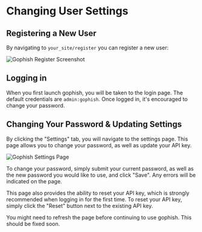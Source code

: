 # Changing User Settings

## Registering a New User

By navigating to `your_site/register` you can register a new user:

![Gophish Register Screenshot](https://i.imgur.com/1Mh1mCo.png)

## Logging in

When you first launch gophish, you will be taken to the login page. The default credentials are `admin:gophish`. Once logged in, it's encouraged to change your password.

## Changing Your Password & Updating Settings

By clicking the "Settings" tab, you will navigate to the settings page. This page allows you to change your password, as well as update your API key.

![Gophish Settings Page](https://i.imgur.com/PWgXhEV.png)

To change your password, simply submit your current password, as well as the new password you would like to use, and click "Save". Any errors will be indicated on the page.

This page also provides the ability to reset your API key, which is strongly recommended when logging in for the first time. To reset your API key, simply click the "Reset" button next to the existing API key.

You might need to refresh the page before continuing to use gophish. This should be fixed soon.

